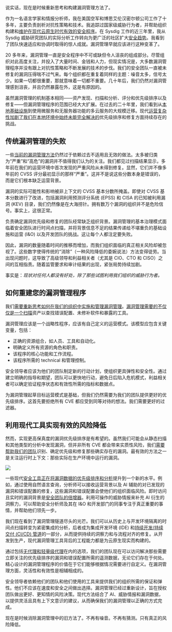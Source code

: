 说实话，现在是时候重新思考和构建漏洞管理方法了。

作为一名语言学家和情报分析师，我在美国空军和博思艾伦汉密尔顿公司工作了十多年，主要负责剖析对抗性策略和技术。我追踪过国家级威胁行为者，并帮助组织构建和[维护在现代云原生时代有效的安全程序](https://thenewstack.io/security-needs-create-more-work-for-open-source-maintainers/)。在 Sysdig 工作的近三年里，我从 Sysdig 威胁研究团队的实际分析工作转向为更广泛的社区扩大[安全趋势](https://thenewstack.io/is-community-backed-open-source-software-worth-the-risk/)。我看到了团队快速适应和协调时取得的惊人成就。漏洞管理早就应该进行这种变革了。

20 多年来，漏洞管理一直是安全程序中不可或缺但令人沮丧的组成部分。尽管组织对此高度关注，并投入了大量时间、金钱和人力，但现实情况是，大多数漏洞管理程序并没有跟上对抗性策略和不断发展的技术的步伐。我们的安全团队一直被未修复的漏洞压得喘不过气来。每个组织都在重复着同样的主题：噪音太多，信号太少。如果一切都很重要，那就意味着一切都不重要。几十年后，我们仍然对漏洞管理感到沮丧，并且仍然暴露在外，这是有原因的。

虽然漏洞管理的机制基本相同——资产发现、扫描和分析、评分和优先级排序以及修复——但漏洞管理程序的范围已经大大扩展。在过去的二十年里，我们看到从[本地基础设施](https://www.sysdig.com/blog/cloud-vs-on-prem-vulnerability-management)到使用微服务和无服务器功能的多云服务的大规模迁移。现代[运营复杂性加剧了我们在本地环境中始终未能完全解决的](https://thenewstack.io/meeting-the-operational-challenges-of-training-llms/)优先级排序和修复方面持续存在的挑战。

## 传统漏洞管理的失败

一些[当前的漏洞管理方法](https://www.sysdig.com/blog/end-of-priorization-only-era-vulnerability-management-needs-action)仍然过于依赖过去不适用且无效的做法。太多被归类为“严重”和“高危”的漏洞并不值得我们认为的关注。我们都见过扫描结果显示，多年前在我们的运营环境中首次发现的严重风险从未得到修复。显然，它们并不像多年前的 CVSS 评分最初显示的那样“严重”。这并不是说这些分数本身是错误的，而是它们根本缺乏运营背景。

漏洞的实际可能性和影响被非上下文的 CVSS 基本分数所掩盖。即使对 CVSS 基本分数进行了改进，包括漏洞利用预测评分系统 (EPSS) 和 CISA 的已知被利用漏洞 (KEV) 目录，我们仍然像是在大海捞针。拥有数万个漏洞的组织并不是危险信号。事实上，这很正常。

负责确定漏洞优先级和修复的团队经常缺乏组织背景。漏洞管理的基本治理模式面临着安全团队进行时间点扫描，并将背景信息不足的结果传递给不堪重负的基础设施和运营 (I&O) 以及开发团队的挑战。这让每个人都注定要失败。

因此，漏洞的数量随着时间的推移而增加，而我们组织面临的真正相关风险却被忽视了。这些数字使得传统的“消除”（一种风险降低的委婉说法）方法变得徒劳。当出现问题时，这导致了高级领导和利益相关者（尤其是 CIO、CTO 和 CISO）之间的互相指责。随着监管要求和审计结果的出现，紧张局势持续加剧。

事实是：*现状对任何人都没有好处，除了那些试图利用我们组织的威胁行为者。*

## 如何重建您的漏洞管理程序

我们[需要重新思考如何在我们的组织中实施和管理漏洞管理](https://thenewstack.io/we-need-to-rethink-risk-in-vulnerability-management/)。[漏洞管理需要的不仅仅是一个扫描](https://thenewstack.io/codenotary-adds-background-vulnerability-scanning/)资产以查找错误配置、未修补软件和暴露的工具。

漏洞管理应该是一个战略性程序，应该有自己定义的运营模式。该模型应包含关键变量，包括：

* 正确的资源组合，如人员、工具和自动化。
* 明确定义所有资源的角色和职责。
* 该程序的核心功能和工作流程。
* 该程序所需的 technical 和管理控制。

安全领导者应该为他们的团队制定新的行动计划，使组织更具弹性和安全性。通过建立明确的指导和期望，团队可以更快地行动，避免日后陷入危机模式，利益相关者可以确定验证程序状态和有效性所需的指标和数据点。

为漏洞管理起草目标运营模式是基础，但我们仍然需要为我们的团队提供更好的优先级排序。这首先要拒绝所有 CVE 都应受到同等对待的想法。我们需要更好的过滤器。

## 利用现代工具实现有效的风险降低

然而，实现更高保真度的漏洞优先级排序是有希望的。虽然我们可能会从静态扫描和其他类型的分析中发现漏洞，但并非所有 CVE 都会带来实质性风险，我们[需要帮助我们的团队](https://thenewstack.io/why-a-dataops-team-needs-a-database-reliability-engineer/)识别、确定优先级和修复那些确实存在的漏洞。最有效的方法之一是关注运行时上下文：那些实际在生产环境中运行的漏洞。

[![](https://cdn.thenewstack.io/media/2025/08/ba74571c-picture1.png)](https://cdn.thenewstack.io/media/2025/08/ba74571c-picture1.png)

一些现代[安全工具正在将漏洞数据的优先级排序和分析](https://thenewstack.io/how-iam-missteps-cause-data-breaches/)提升到一个新的水平。例如，通过使用自然语言查询，分析师可以接收运营背景以及 AI 辅助的对已发现的漏洞和错误配置的修复，这些漏洞和错误配置会使他们的组织面临风险。即时访问且实时的漏洞背景是[安全团队的倍增器](https://thenewstack.io/role-based-access-control-five-common-authorization-patterns/)。利用可操作的威胁情报来补充 AI 衍生的洞察力，可以帮助安全分析师及其在 I&O 和开发部门的同事专注于真正重要的事情，并帮助他们领先一步。

我们现在看到了漏洞管理隧道尽头的光芒。我们可以从历史上与开发环境隔离的时间点扫描转变为紧密集成的分析，后者成为集成开发环境 (IDE) 和[持续开发/持续交付 (CI/CD) 管道](https://sysdig.com/learn-cloud-native/container-security/cicd-pipeline/)的一部分，从而提供持续的洞察力和与流程对齐的修复。从开发到生产，现代漏洞管理工具背后的工程能力都是为云原生现实而构建的。

通过包括[无代理和轻量级代理](https://sysdig.com/blog/cloud-hasnt-killed-the-agent-a-realtime-reality-check/)在内的选项，我们的团队现在可以访问解决那些需要立即关注的优先级排序的漏洞和错误配置所需的遥测数据，无论它们存在于何处。精心设计的漏洞管理程序的价值在于它们能够根据情况需要进行自定义。在漏洞管理方面，灵活性和有效性是相辅相成的。

安全领导者依赖他们的团队和他们使用的工具来提供我们的组织所需的保证和弹性。他们不应该在速度和安全之间做出选择。漏洞管理已经过重新设计，旨在授权团队做出更好、更知情的风险决策。现代方法结合了 AI、威胁情报和漏洞数据，以提供灵活且具有上下文意识的建议，从而确保我们的漏洞管理以正确的方式完成。

现在是时候消除漏洞管理中的旧方法了。不再有噪音。不再有猜测。只有真正的风险降低。
